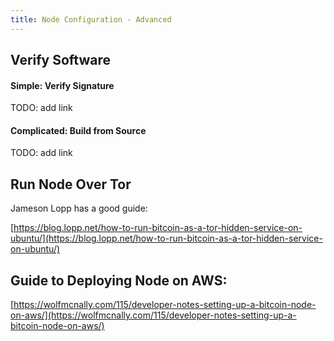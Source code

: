 ```yaml
---
title: Node Configuration - Advanced
---
```


## Verify Software

#### Simple: Verify Signature
TODO: add link

#### Complicated: Build from Source
TODO: add link

## Run Node Over Tor
Jameson Lopp has a good guide:

[https://blog.lopp.net/how-to-run-bitcoin-as-a-tor-hidden-service-on-ubuntu/](https://blog.lopp.net/how-to-run-bitcoin-as-a-tor-hidden-service-on-ubuntu/)

## Guide to Deploying Node on AWS:
[https://wolfmcnally.com/115/developer-notes-setting-up-a-bitcoin-node-on-aws/](https://wolfmcnally.com/115/developer-notes-setting-up-a-bitcoin-node-on-aws/)
